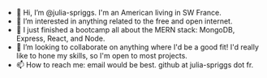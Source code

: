 - 👋 Hi, I’m @julia-spriggs. I'm an American living in SW France.
- 👀 I’m interested in anything related to the free and open internet.
- 🌱 I just finished a bootcamp all about the MERN stack: MongoDB, Express, React, and Node.
- 💞️ I’m looking to collaborate on anything where I'd be a good fit! I'd really like to hone my skills, so I'm open to most projects.
- 📫 How to reach me: email would be best. github at julia-spriggs dot fr.
